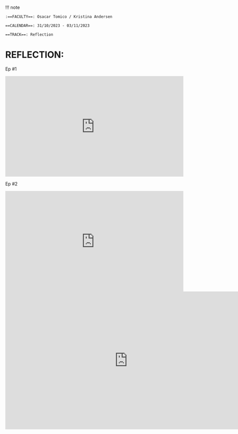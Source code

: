
!!! note 

    :==FACULTY==: Osacar Tomico / Kristina Andersen
    
    ==CALENDAR==: 31/10/2023 - 03/11/2023

    ==TRACK==: Reflection



# REFLECTION:



Ep #1
<iframe width="560" height="315" src="https://www.youtube.com/embed/c9WD2AHcpDQ?si=8UcoEcxowE_CTzaz" title="YouTube video player" frameborder="0" allow="accelerometer; autoplay; clipboard-write; encrypted-media; gyroscope; picture-in-picture; web-share" allowfullscreen></iframe>

Ep #2
<iframe width="560" height="315" src="https://www.youtube.com/embed/tnm34RBTk4A?si=QWjLr4JjUISixhip" title="YouTube video player" frameborder="0" allow="accelerometer; autoplay; clipboard-write; encrypted-media; gyroscope; picture-in-picture; web-share" allowfullscreen></iframe>



<iframe width="768" height="432" src="https://miro.com/app/embed/uXjVNT-738g=/?pres=1&frameId=3458764568707251861&embedId=280285645748" frameborder="0" scrolling="no" allow="fullscreen; clipboard-read; clipboard-write" allowfullscreen></iframe>
